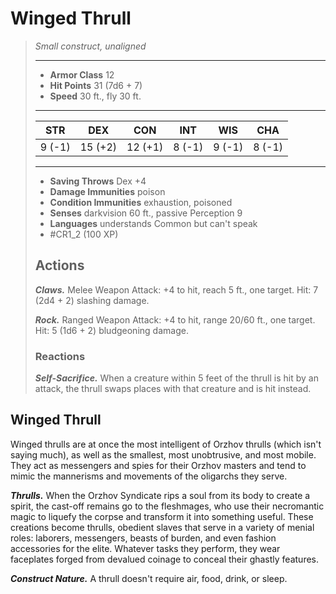 # Winged Thrull
>*Small construct, unaligned*
>___
>- **Armor Class** 12
>- **Hit Points** 31 (7d6 + 7)
>- **Speed** 30 ft., fly 30 ft.
>___
>|STR|DEX|CON|INT|WIS|CHA|
>|:---:|:---:|:---:|:---:|:---:|:---:|
>|9 (-1)|15 (+2)|12 (+1)|8 (-1)|9 (-1)|8 (-1)|
>___
>- **Saving Throws** Dex +4
>- **Damage Immunities** poison
>- **Condition Immunities** exhaustion, poisoned
>- **Senses** darkvision 60 ft., passive Perception 9
>- **Languages** understands Common but can't speak
>- #CR1_2 (100 XP)
>## Actions
>***Claws.*** Melee Weapon Attack: +4 to hit, reach 5 ft., one target. Hit: 7 (2d4 + 2) slashing damage.  
>
>***Rock.*** Ranged Weapon Attack: +4 to hit, range 20/60 ft., one target. Hit: 5 (1d6 + 2) bludgeoning damage.  
>
>### Reactions
>***Self-Sacrifice.*** When a creature within 5 feet of the thrull is hit by an attack, the thrull swaps places with that creature and is hit instead.

## Winged Thrull

Winged thrulls are at once the most intelligent of Orzhov thrulls (which isn't saying much), as well as the smallest, most unobtrusive, and most mobile. They act as messengers and spies for their Orzhov masters and tend to mimic the mannerisms and movements of the oligarchs they serve.

***Thrulls.*** When the Orzhov Syndicate rips a soul from its body to create a spirit, the cast-off remains go to the fleshmages, who use their necromantic magic to liquefy the corpse and transform it into something useful. These creations become thrulls, obedient slaves that serve in a variety of menial roles: laborers, messengers, beasts of burden, and even fashion accessories for the elite. Whatever tasks they perform, they wear faceplates forged from devalued coinage to conceal their ghastly features.

***Construct Nature.*** A thrull doesn't require air, food, drink, or sleep.